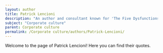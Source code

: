 ```yaml
---
layout: author
title: Patrick Lencioni
description: "An author and consultant known for 'The Five Dysfunctions of a Team', Lencioni focuses on teamwork and organizational health, exploring how culture impacts team performance and the overall success of organizations."
subject: "Corporate culture"
parent: Corporate culture
permalink: /Corporate culture/authors/Patrick-Lencioni/
---
```


Welcome to the page of Patrick Lencioni! Here you can find their quotes.
